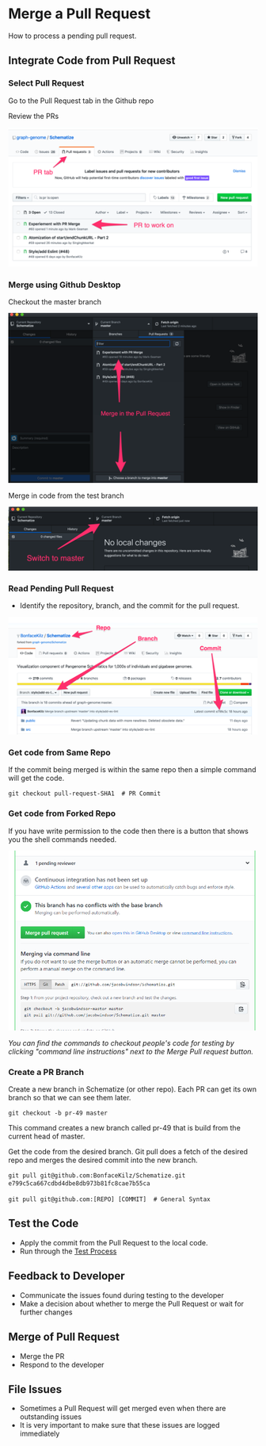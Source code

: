 # Merge a Pull Request

How to process a pending pull request.

## Integrate Code from Pull Request

### Select Pull Request

Go to the Pull Request tab in the Github repo

Review the PRs

![PR Tab](img/pr-tab.png)

### Merge using Github Desktop

Checkout the master branch

![Start on master](img/master.png)

Merge in code from the test branch

![Merge in test branch](img/merge-pr.png)


### Read Pending Pull Request

* Identify the repository, branch, and the commit for the pull request.

![Checkout from PR](img/pr-checkout.png)


### Get code from Same Repo

If the commit being merged is within the same repo then a simple command will get the code.

    git checkout pull-request-SHA1  # PR Commit


### Get code from Forked Repo

If you have write permission to the code then there is a button that shows you the shell commands needed.

![](img/checkout_fork_commandline.png)

*You can find the commands to checkout people's code for testing by clicking "command line instructions" next to the Merge Pull request button.*


### Create a PR Branch

Create a new branch in Schematize (or other repo).  Each PR can get its own branch so that we can
see them later.

    git checkout -b pr-49 master
    
This command creates a new branch called pr-49 that is build from the current head of master.
    
Get the code from the desired branch.  Git pull does a fetch of the desired repo and merges the 
desired commit into the new branch.

    git pull git@github.com:BonfaceKilz/Schematize.git e799c5ca667cdbd4dbe8db973b81fc8cae7b55ca
    
    git pull git@github.com:[REPO] [COMMIT]  # General Syntax


## Test the Code

* Apply the commit from the Pull Request to the local code.
* Run through the [Test Process](testing)


## Feedback to Developer

* Communicate the issues found during testing to the developer
* Make a decision about whether to merge the Pull Request or wait for further changes


## Merge of Pull Request

* Merge the PR
* Respond to the developer


## File Issues

* Sometimes a Pull Request will get merged even when there are outstanding issues
* It is very important to make sure that these issues are logged immediately

